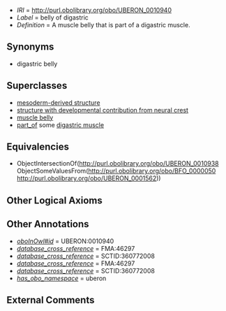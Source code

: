  * *IRI* = http://purl.obolibrary.org/obo/UBERON_0010940
 * *Label* = belly of digastric
 * *Definition* = A muscle belly that is part of a digastric muscle.

## Synonyms

 * digastric belly

## Superclasses

 * [mesoderm-derived structure](../../UBERON/20/UBERON_0004120.md)
 * [structure with developmental contribution from neural crest](../../UBERON/14/UBERON_0010314.md)
 * [muscle belly](../../UBERON/38/UBERON_0010938.md)
 * [part_of](../../BFO/50/BFO_0000050.md) some [digastric muscle](../../UBERON/62/UBERON_0001562.md)

## Equivalencies

 * ObjectIntersectionOf(<http://purl.obolibrary.org/obo/UBERON_0010938> ObjectSomeValuesFrom(<http://purl.obolibrary.org/obo/BFO_0000050> <http://purl.obolibrary.org/obo/UBERON_0001562>))

## Other Logical Axioms


## Other Annotations

 * *[oboInOwl#id](../../id/oboInOwl#id.md)* = UBERON:0010940
 * *[database_cross_reference](../../ef/oboInOwl#hasDbXref.md)* = FMA:46297
 * *[database_cross_reference](../../ef/oboInOwl#hasDbXref.md)* = SCTID:360772008
 * *[database_cross_reference](../../ef/oboInOwl#hasDbXref.md)* = FMA:46297
 * *[database_cross_reference](../../ef/oboInOwl#hasDbXref.md)* = SCTID:360772008
 * *[has_obo_namespace](../../ce/oboInOwl#hasOBONamespace.md)* = uberon

## External Comments

